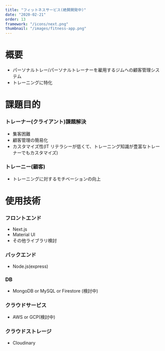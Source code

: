 ```yaml
---
title: "フィットネスサービス(絶賛開発中)"
date: "2020-02-21"
order: 13
framework: "/icons/next.png"
thumbnail: "/images/fitness-app.png"
---
```


# 概要

- パーソナルトレー/パーソナルトレーナーを雇用するジムへの顧客管理システム
- トレーニングに特化

# 課題目的

### トレーナー(クライアント)課題解決

- 集客困難
- 顧客管理の簡易化
- カスタマイズ性(IT リテラシーが低くて、トレーニング知識が豊富なトレーナーでもカスタマイズ)

### トレーニー(顧客)

- トレーニングに対するモチベーションの向上

# 使用技術

### フロントエンド

- Next.js
- Material UI
- その他ライブラリ検討

### バックエンド

- Node.js(express)

### DB

- MongoDB or MySQL or Firestore (検討中)

### クラウドサービス

- AWS or GCP(検討中)

### クラウドストレージ

- Cloudinary
